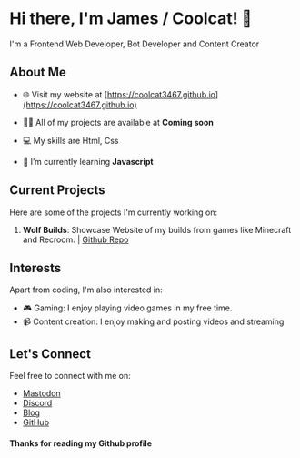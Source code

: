 # Hi there, I'm James / Coolcat! 👋

I'm a Frontend Web Developer, Bot Developer and Content Creator

## About Me

- 🌐 Visit my website at [https://coolcat3467.github.io](https://coolcat3467.github.io)

- 👨‍💻 All of my projects are available at __Coming soon__

- 💻 My skills are Html, Css

- 🌱 I’m currently learning **Javascript**


## Current Projects

Here are some of the projects I'm currently working on:

1. **Wolf Builds**: Showcase Website of my builds from games like Minecraft and Recroom. | [Github Repo](https://github.com/foxdevelops/wolfbuilds)

## Interests

Apart from coding, I'm also interested in:

- 🎮 Gaming: I enjoy playing video games in my free time.
- 📹 Content creation: I enjoy making and posting videos and streaming

## Let's Connect

Feel free to connect with me on:

- [Mastodon](https://mastodon.social/@Coolcat3467)
- [Discord](https://discord.com/invite/TDb6YsYndW)
- [Blog](https://coolcat3467.hashnode.dev)
- [GitHub](https://github.com/coolcat3467)

#### Thanks for reading my Github profile

